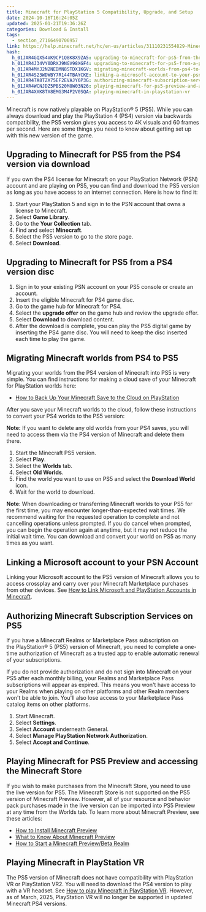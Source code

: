 ```yaml
---
title: Minecraft for PlayStation 5 Compatibility, Upgrade, and Setup
date: 2024-10-16T16:24:05Z
updated: 2025-01-21T19:36:26Z
categories: Download & Install
tags:
  - section_27166490706957
link: https://help.minecraft.net/hc/en-us/articles/31110231554829-Minecraft-for-PlayStation-5-Compatibility-Upgrade-and-Setup
hash:
  h_01JAR4GQX54VK9CP1Q8K8X9ZA5: upgrading-to-minecraft-for-ps5-from-the-ps4-version-via-download
  h_01JAR4J34VY0DRXJ9NGV98XGF4: upgrading-to-minecraft-for-ps5-from-a-ps4-version-disc
  h_01JAR4MYJ2N2NEDMN8STDX1KGV: migrating-minecraft-worlds-from-ps4-to-ps5
  h_01JAR4S23WDWBY7R144TBAYCKE: linking-a-microsoft-account-to-your-psn-account
  h_01JAR4TA8TZX75EF2EVAJY6P3G: authorizing-minecraft-subscription-services-on-ps5
  h_01JAR4WCNJDZ5PBS20M8W03N26: playing-minecraft-for-ps5-preview-and-accessing-the-minecraft-store
  h_01JAR4XXK8TX8EMG3M4P2V0SQA: playing-minecraft-in-playstation-vr
---
```


Minecraft is now natively playable on PlayStation® 5 (PS5). While you can always download and play the PlayStation 4 (PS4) version via backwards compatibility, the PS5 version gives you access to 4K visuals and 60 frames per second. Here are some things you need to know about getting set up with this new version of the game.

## Upgrading to Minecraft for PS5 from the PS4 version via download

If you own the PS4 license for Minecraft on your PlayStation Network (PSN) account and are playing on PS5, you can find and download the PS5 version as long as you have access to an internet connection. Here is how to find it:

1.  Start your PlayStation 5 and sign in to the PSN account that owns a license to Minecraft.
2.  Select **Game Library**.
3.  Go to the **Your Collection** tab.
4.  Find and select **Minecraft**.
5.  Select the PS5 version to go to the store page.
6.  Select **Download**.

## Upgrading to Minecraft for PS5 from a PS4 version disc

1.  Sign in to your existing PSN account on your PS5 console or create an account.
2.  Insert the eligible Minecraft for PS4 game disc.
3.  Go to the game hub for Minecraft for PS4.
4.  Select the **upgrade offer** on the game hub and review the upgrade offer.
5.  Select **Download** to download content.
6.  After the download is complete, you can play the PS5 digital game by inserting the PS4 game disc. You will need to keep the disc inserted each time to play the game.

## Migrating Minecraft worlds from PS4 to PS5

Migrating your worlds from the PS4 version of Minecraft into PS5 is very simple. You can find instructions for making a cloud save of your Minecraft for PlayStation worlds here:

- [How to Back Up Your Minecraft Save to the Cloud on PlayStation](../Backup-Restore/How-to-Back-Up-Your-Minecraft-Save-to-the-Cloud-on-PlayStation.md)

After you save your Minecraft worlds to the cloud, follow these instructions to convert your PS4 worlds to the PS5 version:

**Note:** If you want to delete any old worlds from your PS4 saves, you will need to access them via the PS4 version of Minecraft and delete them there.

1.  Start the Minecraft PS5 version.
2.  Select **Play**.
3.  Select the **Worlds** tab.
4.  Select **Old Worlds**.
5.  Find the world you want to use on PS5 and select the **Download World** icon.
6.  Wait for the world to download.

**Note**: When downloading or transferring Minecraft worlds to your PS5 for the first time, you may encounter longer-than-expected wait times. We recommend waiting for the requested operation to complete and not cancelling operations unless prompted. If you do cancel when prompted, you can begin the operation again at anytime, but it may not reduce the initial wait time. You can download and convert your world on PS5 as many times as you want.

## Linking a Microsoft account to your PSN Account

Linking your Microsoft account to the PS5 version of Minecraft allows you to access crossplay and carry over your Minecraft Marketplace purchases from other devices. See [How to Link Microsoft and PlayStation Accounts in Minecraft](../Linking-Microsoft-Accounts/How-to-Link-Microsoft-and-PlayStation-Accounts-in-Minecraft.md).

## Authorizing Minecraft Subscription Services on PS5

If you have a Minecraft Realms or Marketplace Pass subscription on the PlayStation® 5 (PS5) version of Minecraft, you need to complete a one-time authorization of Minecraft as a trusted app to enable automatic renewal of your subscriptions. 

If you do not provide authorization and do not sign into Minecraft on your PS5 after each monthly billing, your Realms and Marketplace Pass subscriptions will appear as expired. This means you won't have access to your Realms when playing on other platforms and other Realm members won't be able to join. You'll also lose access to your Marketplace Pass catalog items on other platforms.

1.  Start Minecraft.
2.  Select **Settings**.
3.  Select **Account** underneath General.
4.  Select **Manage PlayStation Network Authorization**.
5.  Select **Accept and Continue**. 

## Playing Minecraft for PS5 Preview and accessing the Minecraft Store

If you wish to make purchases from the Minecraft Store, you need to use the live version for PS5. The Minecraft Store is not supported on the PS5 version of Minecraft Preview. However, all of your resource and behavior pack purchases made in the live version can be imported into PS5 Preview at any time from the Worlds tab. To learn more about Minecraft Preview, see these articles:

- [How to Install Minecraft Preview](./How-to-Install-Minecraft-Preview.md)
- [What to Know About Minecraft Preview](./What-to-Know-About-Minecraft-Preview.md)
- [How to Start a Minecraft Preview/Beta Realm](../Create-or-Join-Realms/How-to-Start-a-Minecraft-Preview-Beta-Realm.md)

## Playing Minecraft in PlayStation VR

The PS5 version of Minecraft does not have compatibility with PlayStation VR or PlayStation VR2. You will need to download the PS4 version to play with a VR headset. See [How to play Minecraft in PlayStation VR](./How-to-play-Minecraft-in-PlayStation-VR.md). However, as of March, 2025, PlayStation VR will no longer be supported in updated Minecraft PS4 versions.
